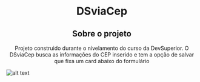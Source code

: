 <h1 align="center">DSviaCep</h1>

<h2 align="center">Sobre o projeto</h2>

<p align="center">Projeto construido durante o nivelamento do curso da DevSuperior. O DSviaCep busca as informações do CEP inserido e tem a opção de salvar que fixa um card abaixo do formulário</p>

![alt text](http://url/to/img.png)
